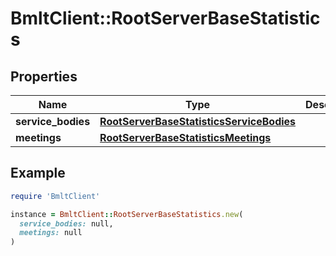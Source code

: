# BmltClient::RootServerBaseStatistics

## Properties

| Name | Type | Description | Notes |
| ---- | ---- | ----------- | ----- |
| **service_bodies** | [**RootServerBaseStatisticsServiceBodies**](RootServerBaseStatisticsServiceBodies.md) |  |  |
| **meetings** | [**RootServerBaseStatisticsMeetings**](RootServerBaseStatisticsMeetings.md) |  |  |

## Example

```ruby
require 'BmltClient'

instance = BmltClient::RootServerBaseStatistics.new(
  service_bodies: null,
  meetings: null
)
```

